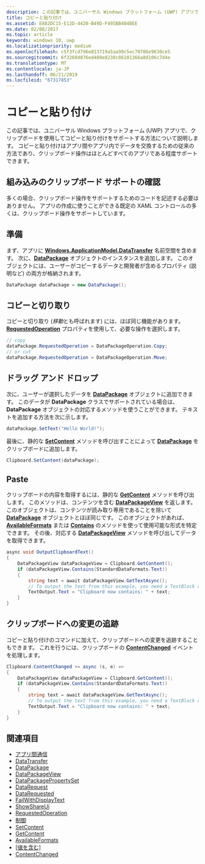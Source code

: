 ```yaml
---
description: この記事では、ユニバーサル Windows プラットフォーム (UWP) アプリで、クリップボードを使用してコピーと貼り付けをサポートする方法について説明します。
title: コピーと貼り付け
ms.assetid: E882DC15-E12D-4420-B49D-F495BB484BEE
ms.date: 02/08/2017
ms.topic: article
keywords: windows 10, uwp
ms.localizationpriority: medium
ms.openlocfilehash: c5f3fcd796e813719a5aa99c5ec70706e9630ce5
ms.sourcegitcommit: 6f32604876ed480e8238c86101366a8d106c7d4e
ms.translationtype: MT
ms.contentlocale: ja-JP
ms.lasthandoff: 06/21/2019
ms.locfileid: "67317853"
---
```

# <a name="copy-and-paste"></a>コピーと貼り付け

この記事では、ユニバーサル Windows プラットフォーム (UWP) アプリで、クリップボードを使用してコピーと貼り付けをサポートする方法について説明します。 コピーと貼り付けはアプリ間やアプリ内でデータを交換するための従来の方法であり、クリップボード操作はほとんどすべてのアプリである程度サポートできます。

## <a name="check-for-built-in-clipboard-support"></a>組み込みのクリップボード サポートの確認

多くの場合、クリップボード操作をサポートするためのコードを記述する必要はありません。 アプリの作成に使うことができる既定の XAML コントロールの多くは、クリップボード操作をサポートしています。 

## <a name="get-set-up"></a>準備

まず、アプリに [**Windows.ApplicationModel.DataTransfer**](https://docs.microsoft.com/uwp/api/Windows.ApplicationModel.DataTransfer) 名前空間を含めます。 次に、[**DataPackage**](https://docs.microsoft.com/uwp/api/Windows.ApplicationModel.DataTransfer.DataPackage) オブジェクトのインスタンスを追加します。 このオブジェクトには、ユーザーがコピーするデータと開発者が含めるプロパティ (説明など) の両方が格納されます。

<!-- For some reason, the snippets in this file are all inline in the WDCML topic. Suggest moving to VS project with rest of snippets. -->
```cs
DataPackage dataPackage = new DataPackage();
```

<!-- AuthenticateAsync-->

## <a name="copy-and-cut"></a>コピーと切り取り

コピーと切り取り (*移動*とも呼ばれます) には、ほぼ同じ機能があります。 [  **RequestedOperation**](https://docs.microsoft.com/uwp/api/windows.applicationmodel.datatransfer.datapackage.requestedoperation) プロパティを使用して、必要な操作を選択します。

```cs
// copy 
dataPackage.RequestedOperation = DataPackageOperation.Copy;
// or cut
dataPackage.RequestedOperation = DataPackageOperation.Move;
```
## <a name="drag-and-drop"></a>ドラッグ アンド ドロップ

次に、ユーザーが選択したデータを [**DataPackage**](https://docs.microsoft.com/uwp/api/Windows.ApplicationModel.DataTransfer.DataPackage) オブジェクトに追加できます。 このデータが **DataPackage** クラスでサポートされている場合は、**DataPackage** オブジェクトの対応するメソッドを使うことができます。 テキストを追加する方法を次に示します。

```cs
dataPackage.SetText("Hello World!");
```

最後に、静的な [**SetContent**](https://docs.microsoft.com/uwp/api/Windows.ApplicationModel.DataTransfer.Clipboard#Windows_ApplicationModel_DataTransfer_Clipboard_SetContent_Windows_ApplicationModel_DataTransfer_DataPackage_) メソッドを呼び出すことによって [**DataPackage**](https://docs.microsoft.com/uwp/api/Windows.ApplicationModel.DataTransfer.DataPackage) をクリップボードに追加します。

```cs
Clipboard.SetContent(dataPackage);
```
## <a name="paste"></a>Paste

クリップボードの内容を取得するには、静的な [**GetContent**](https://docs.microsoft.com/uwp/api/windows.applicationmodel.datatransfer.clipboard.getcontent) メソッドを呼び出します。 このメソッドは、コンテンツを含む [**DataPackageView**](https://docs.microsoft.com/uwp/api/Windows.ApplicationModel.DataTransfer.DataPackageView) を返します。 このオブジェクトは、コンテンツが読み取り専用であることを除いて [**DataPackage**](https://docs.microsoft.com/uwp/api/Windows.ApplicationModel.DataTransfer.DataPackage) オブジェクトとほぼ同じです。 このオブジェクトがあれば、[**AvailableFormats**](https://docs.microsoft.com/uwp/api/windows.applicationmodel.datatransfer.datapackageview.availableformats) または [**Contains**](https://docs.microsoft.com/uwp/api/Windows.ApplicationModel.DataTransfer.DataPackageView#Windows_ApplicationModel_DataTransfer_DataPackageView_Contains_System_String_) のメソッドを使って使用可能な形式を特定できます。 その後、対応する [**DataPackageView**](https://docs.microsoft.com/uwp/api/Windows.ApplicationModel.DataTransfer.DataPackageView) メソッドを呼び出してデータを取得できます。

```cs
async void OutputClipboardText()
{
    DataPackageView dataPackageView = Clipboard.GetContent();
    if (dataPackageView.Contains(StandardDataFormats.Text))
    {
        string text = await dataPackageView.GetTextAsync();
        // To output the text from this example, you need a TextBlock control
        TextOutput.Text = "Clipboard now contains: " + text;
    }
}
```

## <a name="track-changes-to-the-clipboard"></a>クリップボードへの変更の追跡

コピーと貼り付けのコマンドに加えて、クリップボードへの変更を追跡することもできます。 これを行うには、クリップボードの [**ContentChanged**](https://docs.microsoft.com/uwp/api/windows.applicationmodel.datatransfer.clipboard.contentchanged) イベントを処理します。

```cs
Clipboard.ContentChanged += async (s, e) => 
{
    DataPackageView dataPackageView = Clipboard.GetContent();
    if (dataPackageView.Contains(StandardDataFormats.Text))
    {
        string text = await dataPackageView.GetTextAsync();
        // To output the text from this example, you need a TextBlock control
        TextOutput.Text = "Clipboard now contains: " + text;
    }
}
```

## <a name="see-also"></a>関連項目

* [アプリ間通信](index.md)
* [DataTransfer](https://docs.microsoft.com/uwp/api/windows.applicationmodel.datatransfer)
* [DataPackage](https://docs.microsoft.com/uwp/api/windows.applicationmodel.datatransfer.datapackage)
* [DataPackageView](https://docs.microsoft.com/uwp/api/windows.applicationmodel.datatransfer.datapackageview)
* [DataPackagePropertySet]( https://msdn.microsoft.com/library/windows/apps/windows.applicationmodel.datatransfer.datapackagepropertyset.aspx)
* [DataRequest](https://docs.microsoft.com/uwp/api/windows.applicationmodel.datatransfer.datarequest) 
* [DataRequested]( https://msdn.microsoft.com/library/windows/apps/windows.applicationmodel.datatransfer.datatransfermanager.datarequested.aspx)
* [FailWithDisplayText](https://docs.microsoft.com/uwp/api/windows.applicationmodel.datatransfer.datarequest.failwithdisplaytext)
* [ShowShareUi](https://docs.microsoft.com/uwp/api/windows.applicationmodel.datatransfer.datatransfermanager.showshareui)
* [RequestedOperation](https://docs.microsoft.com/uwp/api/windows.applicationmodel.datatransfer.datapackage.requestedoperation) 
* [制御](https://docs.microsoft.com/windows/uwp/design/controls-and-patterns/)
* [SetContent](https://docs.microsoft.com/uwp/api/windows.applicationmodel.datatransfer.clipboard.setcontent)
* [GetContent](https://docs.microsoft.com/uwp/api/windows.applicationmodel.datatransfer.clipboard.getcontent)
* [AvailableFormats](https://docs.microsoft.com/uwp/api/windows.applicationmodel.datatransfer.datapackageview.availableformats)
* [[値を含む]](https://docs.microsoft.com/uwp/api/windows.applicationmodel.datatransfer.datapackageview.contains)
* [ContentChanged](https://docs.microsoft.com/uwp/api/windows.applicationmodel.datatransfer.clipboard.contentchanged)

